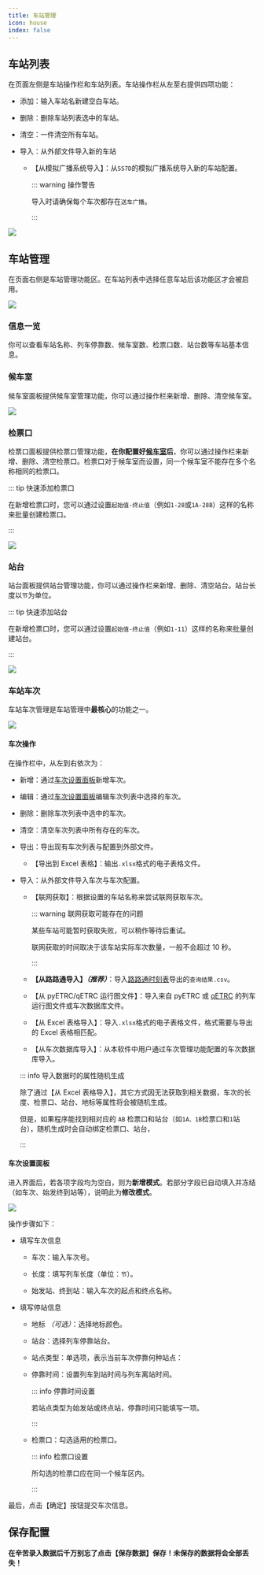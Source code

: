 ```yaml
---
title: 车站管理
icon: house
index: false
---
```


## 车站列表

在页面左侧是车站操作栏和车站列表。车站操作栏从左至右提供四项功能：

- 添加：输入车站名新建空白车站。

- 删除：删除车站列表选中的车站。

- 清空：一件清空所有车站。

- 导入：从外部文件导入新的车站

  - 【从模拟广播系统导入】：从`SS7D`的模拟广播系统导入新的车站配置。

    ::: warning 操作警告

    导入时请确保每个车次都存在`送车广播`。

    :::

![](img\station\1.png)

## 车站管理

在页面右侧是车站管理功能区。在车站列表中选择任意车站后该功能区才会被启用。

![](img\station\2.png)

### 信息一览

你可以查看车站名称、列车停靠数、候车室数、检票口数、站台数等车站基本信息。

### 候车室

候车室面板提供候车室管理功能，你可以通过操作栏来新增、删除、清空候车室。

![](img\station\3.png)

### 检票口

检票口面板提供检票口管理功能，**在你配置好[候车室](#候车室)后**，你可以通过操作栏来新增、删除、清空检票口。检票口对于候车室而设置，同一个候车室不能存在多个名称相同的检票口。

::: tip 快速添加检票口

在新增检票口时，您可以通过设置`起始值-终止值`（例如`1-28`或`1A-28B`）这样的名称来批量创建检票口。

:::

![](img\station\4.png)

### 站台

站台面板提供站台管理功能，你可以通过操作栏来新增、删除、清空站台。站台长度以`节`为单位。

::: tip 快速添加站台

在新增检票口时，您可以通过设置`起始值-终止值`（例如`1-11`）这样的名称来批量创建站台。

:::

![](img\station\5.png)

### 车站车次

车站车次管理是车站管理中**最核心**的功能之一。

![](img\station\6.png)

#### 车次操作

在操作栏中，从左到右依次为：

  - 新增：通过[车次设置面板](#车次设置面板)新增车次。

  - 编辑：通过[车次设置面板](#车次设置面板)编辑车次列表中选择的车次。

  - 删除：删除车次列表中选中的车次。

  - 清空：清空车次列表中所有存在的车次。

  - 导出：导出现有车次列表与配置到外部文件。

    - 【导出到 Excel 表格】：输出`.xlsx`格式的电子表格文件。

  - 导入：从外部文件导入车次与车次配置。

    - 【联网获取】：根据设置的车站名称来尝试联网获取车次。

      ::: warning 联网获取可能存在的问题

      某些车站可能暂时获取失败，可以稍作等待后重试。

      联网获取的时间取决于该车站实际车次数量，一般不会超过 10 秒。

      :::

    - **【从路路通导入】_（推荐）_**：导入[路路通时刻表](http://www.lltskb.com/list/2_1.html)导出的`查询结果.csv`。

    - 【从 pyETRC/qETRC 运行图文件】：导入来自 pyETRC 或 [qETRC](https://gitee.com/xep0268/qETRC) 的列车运行图文件或车次数据库文件。

    - 【从 Excel 表格导入】：导入`.xlsx`格式的电子表格文件，格式需要与导出的 Excel 表格相匹配。
    
    - 【从车次数据库导入】：从本软件中用户通过车次管理功能配置的车次数据库导入。

    ::: info 导入数据时的属性随机生成

    除了通过【从 Excel 表格导入】，其它方式因无法获取到相关数据，车次的长度、检票口、站台、地标等属性将会被随机生成。

    但是，如果程序能找到相对应的 `AB` 检票口和站台（如`1A、1B`检票口和`1`站台），随机生成时会自动绑定检票口、站台，

    :::

#### 车次设置面板

进入界面后，若各项字段均为空白，则为**新增模式**。若部分字段已自动填入并冻结（如车次、始发终到站等），说明此为**修改模式**。

![](img\station\7.png)

操作步骤如下：

- 填写车次信息

  - 车次：输入车次号。

  - 长度：填写列车长度（单位：`节`）。

  - 始发站、终到站：输入车次的起点和终点名称。

- 填写停站信息
  
  - 地标 _（可选）_：选择地标颜色。

  - 站台：选择列车停靠站台。

  - 站点类型：单选项，表示当前车次停靠何种站点：
  
  - 停靠时间：设置列车到站时间与列车离站时间。
    
    ::: info 停靠时间设置

    若站点类型为始发站或终点站，停靠时间只能填写一项。

    :::

  - 检票口：勾选适用的检票口。

    ::: info 检票口设置

    所勾选的检票口应在同一个候车区内。

    :::

最后，点击【确定】按钮提交车次信息。

## 保存配置

**在辛苦录入数据后千万别忘了点击【保存数据】保存！未保存的数据将会全部丢失！**